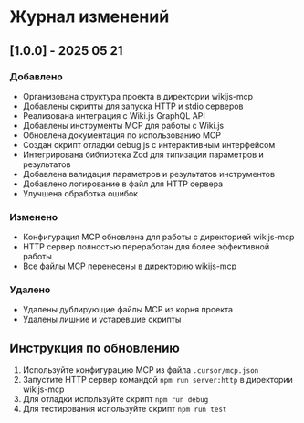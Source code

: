 # Журнал изменений

## [1.0.0] - 2025 05 21

### Добавлено

- Организована структура проекта в директории wikijs-mcp
- Добавлены скрипты для запуска HTTP и stdio серверов
- Реализована интеграция с Wiki.js GraphQL API
- Добавлены инструменты MCP для работы с Wiki.js
- Обновлена документация по использованию MCP
- Создан скрипт отладки debug.js с интерактивным интерфейсом
- Интегрирована библиотека Zod для типизации параметров и результатов
- Добавлена валидация параметров и результатов инструментов
- Добавлено логирование в файл для HTTP сервера
- Улучшена обработка ошибок

### Изменено

- Конфигурация MCP обновлена для работы с директорией wikijs-mcp
- HTTP сервер полностью переработан для более эффективной работы
- Все файлы MCP перенесены в директорию wikijs-mcp

### Удалено

- Удалены дублирующие файлы MCP из корня проекта
- Удалены лишние и устаревшие скрипты

## Инструкция по обновлению

1. Используйте конфигурацию MCP из файла `.cursor/mcp.json`
2. Запустите HTTP сервер командой `npm run server:http` в директории wikijs-mcp
3. Для отладки используйте скрипт `npm run debug`
4. Для тестирования используйте скрипт `npm run test`
